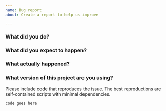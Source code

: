 ```yaml
---
name: Bug report
about: Create a report to help us improve

---
```


### What did you do?

### What did you expect to happen?

### What actually happened?

### What version of this project are you using?

Please include code that reproduces the issue. The best reproductions are self-contained scripts with minimal dependencies.

```php
code goes here
```
